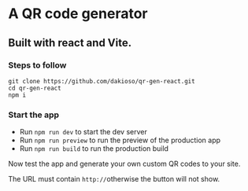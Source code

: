 # A QR code generator 

## Built with react and Vite.

### Steps to follow

```
git clone https://github.com/dakioso/qr-gen-react.git
cd qr-gen-react
npm i

```
### Start the app

- Run ```npm run dev``` to start the dev server
- Run ```npm run preview``` to run the preview of the production app
- Run ```npm run build``` to run the production build

Now test the app and generate your own custom QR codes to your site. 

The URL must contain ```http://```otherwise the button will not show. 
